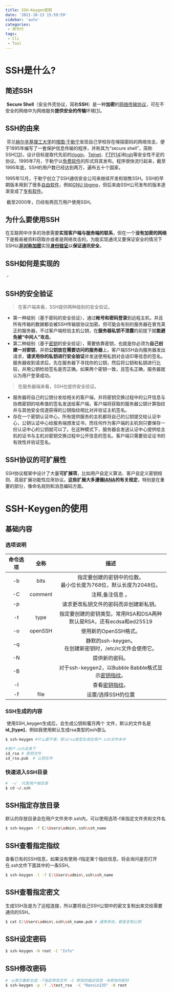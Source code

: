 ```yaml
---
title: SSH-Keygen密钥
date: '2021-10-13 15:59:59'
sidebar: 'auto'
categories:
 - 命令行
tags:
 - Cli
 - Tool
---
```


# SSH是什么?

## 简述SSH

​		**Secure Shell**（安全外壳协议，简称**SSH**）是一种**加密**的[网络传输协议](https://zh.wikipedia.org/wiki/网络传输协议)，可在不安全的网络中为网络服务**提供安全的传输**环境[[1\]](https://zh.wikipedia.org/wiki/Secure_Shell#cite_note-rfc4251-1)。

## SSH的由来

​		芬兰[赫尔辛基理工大学](https://zh.wikipedia.org/wiki/赫尔辛基理工大学)的[塔图·于勒宁](https://zh.wikipedia.org/wiki/塔图·于勒宁)发现自己学校存在嗅探密码的网络攻击，便于1995年编写了一套保护信息传输的程序，并称其为“secure shell”，简称SSH[[13\]](https://zh.wikipedia.org/wiki/Secure_Shell#cite_note-13)，设计目标是取代先前的[rlogin](https://zh.wikipedia.org/w/index.php?title=Rlogin&action=edit&redlink=1)、[Telnet](https://zh.wikipedia.org/wiki/Telnet)、[FTP](https://zh.wikipedia.org/wiki/FTP)[[14\]](https://zh.wikipedia.org/wiki/Secure_Shell#cite_note-14)和[rsh](https://zh.wikipedia.org/wiki/远程外壳)等安全性不足的协议。1995年7月，于勒宁以[免费软件](https://zh.wikipedia.org/wiki/免費軟體)的形式将其发布。程序很快流行起来，截至1995年底，SSH的用户数已经达到两万，遍布五十个国家。

​		1995年12月，于勒宁创立了SSH通信安全公司来继续开发和销售SSH。SSH的早期版本用到了很多[自由软件](https://zh.wikipedia.org/wiki/自由软件)，例如[GNU libgmp](https://zh.wikipedia.org/wiki/GNU多重精度运算库)，但后来由SSH公司发布的版本逐渐变成了[专有软件](https://zh.wikipedia.org/wiki/专有软件)。

​		截至2000年，已经有两百万用户使用SSH。

## 为什么要使用SSH

​		在互联网中许多的场景需要**实现客户端与服务端的联系**，但在一个**没有加密的网络**下是极易被资料窃取亦或者是网络攻击的。为能实现通讯又要保证安全的情况下SSH以[**非对称加密**](https://zh.wikipedia.org/wiki/非对称加密)实现[**身份验证**](https://zh.wikipedia.org/wiki/身份验证)以**保证通讯安全**。

## SSH如何是实现的

​		-

## SSH的安全验证

> 在客户端来看，SSH提供两种级别的安全验证。

- 第一种级别（基于密码的安全验证），通过**帐号和密码登录**到远程主机，并且所有传输的数据都会被SSH传输层协议加密。但可能会有别的服务器在冒充真正的服务器，不过客户端校验主机公钥，在**服务器私钥不泄露**的前提下就**能避免被“中间人”攻击**。
- 第二种级别（基于[密钥](https://zh.wikipedia.org/wiki/公开密钥加密)的安全验证），需要依靠密钥，也就是你必须为**自己创建一对密钥**，并把**公钥放在需要访问的服务器**上。客户端SSH会向服务器发出请求，**请求用你的私钥进行安全验证**并发送使用私钥对会话ID等信息的签名。服务器收到请求后，先在服务器下寻找你的公钥，然后将公钥和私钥进行比较，并用公钥检验签名是否正确。如果两个密钥一致，且签名正确，服务器就认为用户登录成功。

> 在服务器端来看，SSH也提供安全验证。

- 服务器将自己的公钥分发给相关的客户端，并将密钥交换过程中的公开信息与协商密钥的哈希值的签名发送给客户端，客户端将获取的服务器公钥计算指纹并与其他安全信道获得的公钥指纹相比对并验证主机签名。
- 存在一个密钥认证中心，所有提供服务的主机都将自己的公钥提交给认证中心，公钥认证中心给服务端颁发证书，而任何作为客户端的主机则只要保存一份认证中心的公钥就可以了。在这种模式下，服务器会发送认证中心提供给主机的证书与主机对密钥交换过程中公开信息的签名。客户端只需要验证证书的有效性并验证签名。

## SSH协议的可扩展性

​		SSH协议框架中设计了大量**可扩展项**，比如用户自定义算法、客户自定义密钥规则、高层扩展功能性应用协议。**这些扩展大多遵循[IANA](https://zh.wikipedia.org/wiki/IANA)的有关规定**，特别是在重要的部分，像命名规则和消息编码方面。

# SSH-Keygen的使用

## 基础内容

### 选项说明

|  命令选项   | 全称 |                             描述                             |
| :--------: | :---: | :----------------------------------------------------------: |
|  -b   | bits | 指定要创建的密钥中的位数。 <br />最小位长度为768位，默认长度为2048位。 |
| -C | comment |                         注释,备注信息 。                         |
|     -p     |  |            请求更改私钥文件的密码而非创建新私钥。            |
|     -t     | type |                    指定要创建的密钥类型。常用RSA和DSA两种<br />默认是RSA，还有ecdsa和ed25519                    |
|     -o     | openSSH |                    使用新的OpenSSH格式。                     |
|     -q     |  |   静默的ssh-keygen。 <br />在创建新密钥时，/etc/rc文件会使用它。   |
|     -N     |  |                        提供新的密码。                        |
|     -B     |  | 对于ssh-keygen2，以Bubble Babble格式显示[密钥指纹](https://zh.wikipedia.org/wiki/密钥指纹)。 |
|     -l     |  |   查看[密钥指纹](https://zh.wikipedia.org/wiki/密钥指纹)。   |
| -f | file | 设置/选择SSH的位置 |

### SSH生成的内容

​		使用SSH_keygen生成后，会生成公钥和蜜月两个 文件，默认的文件名是**id_[type]**，例如我使用默认生成rsa类型的ssh那么

```bash
$ ssh-keygen #什么都不填，默认rsa类型生成在用户.ssh文件夹中

#用户.ssh目录下
id_rsa # 密钥文件
id_rsa.pub  # 公钥文件
```

### 快速进入SSH目录

```bash
#  ~/  代表用户根目录
$ cd ~/.ssh
```

## SSH指定存放目录

​		默认的存放目录会在用户文件夹中.ssh内，可以使用选项-f来指定文件夹和文件名

```bash
$ ssh-keygen -f C:\Users\admin\.ssh\ssh_name
```

## SSH查看指定指纹

​		查看已有的SSH信息，如果没有使用-f指定某个指纹信息，将会询问是否打开在.ssh文件下面其中的一条SSH。

```bash
$ ssh-keygen -l -f C:\Users\admin\.ssh\ssh_name
```

## SSH查看指定密文

​		生成SSH及是为了远程连接，所以要将自己SSH公钥中的密文复制出来交给需要通讯的SSH。

```bash
$ cat C:\Users\admin\.ssh\ssh_name.pub # 通常来说，都是复制公钥
```

## SSH设定密码

```bash
$ ssh-keygen -N root -C "Info"
```

## SSH修改密码

```bash
# -p表示重新生成 -f指定修改文件 -C 修改的描述信息 -N修改的密码
$ ssh-keygen -p -f .\test_rsa  -C "Ranxin235" -N root
```

